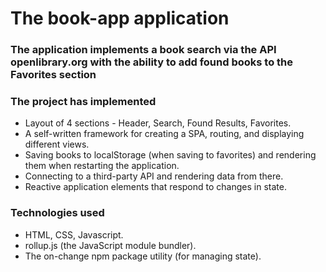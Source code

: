 # The book-app application

### The application implements a book search via the API openlibrary.org with the ability to add found books to the Favorites section

### The project has implemented

- Layout of 4 sections - Header, Search, Found Results, Favorites.
- A self-written framework for creating a SPA, routing, and displaying different views.
- Saving books to localStorage (when saving to favorites) and rendering them when restarting the application.
- Connecting to a third-party API and rendering data from there.
- Reactive application elements that respond to changes in state.

### Technologies used

- HTML, CSS, Javascript.
- rollup.js (the JavaScript module bundler).
- The on-change npm package utility (for managing state).

